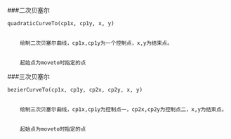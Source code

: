 ###二次贝塞尔


	quadraticCurveTo(cp1x, cp1y, x, y)


		绘制二次贝塞尔曲线，cp1x,cp1y为一个控制点，x,y为结束点。


		起始点为moveto时指定的点


		


###三次贝塞尔


	bezierCurveTo(cp1x, cp1y, cp2x, cp2y, x, y)


		绘制三次贝塞尔曲线，cp1x,cp1y为控制点一，cp2x,cp2y为控制点二，x,y为结束点。


		起始点为moveto时指定的点